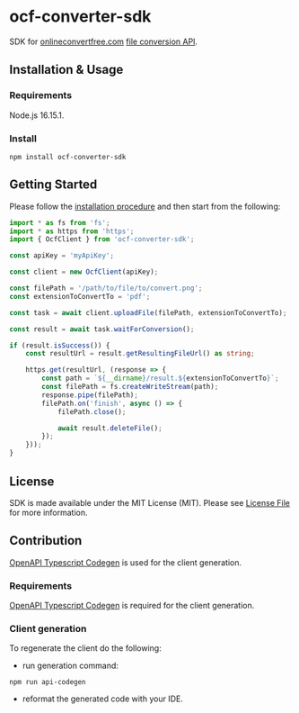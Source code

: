 # ocf-converter-sdk

SDK for [onlineconvertfree.com](https://onlineconvertfree.com/) [file conversion API](https://onlineconvertfree.com/file-conversion-api/).

## Installation & Usage

### Requirements

Node.js 16.15.1.

### Install

```shell
npm install ocf-converter-sdk
```

## Getting Started

Please follow the [installation procedure](#installation--usage) and then start from the following:

```typescript
import * as fs from 'fs';
import * as https from 'https';
import { OcfClient } from 'ocf-converter-sdk';

const apiKey = 'myApiKey';

const client = new OcfClient(apiKey);

const filePath = '/path/to/file/to/convert.png';
const extensionToConvertTo = 'pdf';

const task = await client.uploadFile(filePath, extensionToConvertTo);

const result = await task.waitForConversion();

if (result.isSuccess()) {
    const resultUrl = result.getResultingFileUrl() as string;

    https.get(resultUrl, (response => {
        const path = `${__dirname}/result.${extensionToConvertTo}`;
        const filePath = fs.createWriteStream(path);
        response.pipe(filePath);
        filePath.on('finish', async () => {
            filePath.close();

            await result.deleteFile();
        });
    }));
}
```

## License

SDK is made available under the MIT License (MIT). Please see [License File](LICENSE) for more information.

## Contribution

[OpenAPI Typescript Codegen](https://github.com/ferdikoomen/openapi-typescript-codegen/) is used for the client generation.

### Requirements

[OpenAPI Typescript Codegen](https://github.com/ferdikoomen/openapi-typescript-codegen/) is required for the client generation.

### Client generation

To regenerate the client do the following:

- run generation command:

```shell
npm run api-codegen
```

- reformat the generated code with your IDE.

